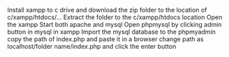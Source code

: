 Install xampp to c drive and download the zip folder to the location of c/xampp/htdocs/...
Extract the folder to the c/xampp/htdocs location
Open the xampp
Start both apache and mysql
Open phpmysql by clicking admin button in mysql in xampp
Import the mysql database to the phpmyadmin
copy the path of index.php and paste it in a browser
change path as localhost/folder name/index.php and click the enter button
